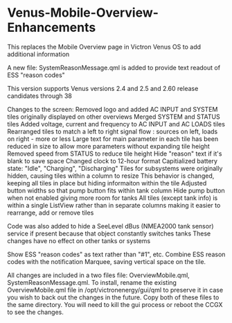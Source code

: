 # Venus-Mobile-Overview-Enhancements
This replaces the Mobile Overview page in Victron Venus OS to add additional information

A new file: SystemReasonMessage.qml is added to provide text readout of ESS "reason codes"

This version supports Venus versions 2.4 and 2.5 and 2.60 release candidates through 38

Changes to the screen:
  Removed logo and added AC INPUT and SYSTEM tiles originally displayed on other overviews
  Merged SYSTEM and STATUS tiles
  Added voltage, current and frequency to AC INPUT and AC LOADS tiles
  Rearranged tiles to match a left to right signal flow : sources on left, loads on right - more or less
  Large text for main parameter in each tile has been reduced in size to allow more parameters without
  expanding tile height
  Removed speed from STATUS to reduce tile height
  Hide "reason" text if it's blank to save space
  Changed clock to 12-hour format
  Capitialized battery state: "Idle", "Charging", "Discharging"
  Tiles for subsystems were originally hidden, causing tiles within a column to resize
  This behavior is changed, keeping all tiles in place but hiding informaiton within the tile
  Adjusted button widths so that pump button fits within tank column
  Hide pump button when not enabled giving more room for tanks
  All tiles (except tank info) is within a single ListView rather than in separate columns
  making it easier to rearrange, add or remove tiles

  Code was also added to hide a SeeLevel dBus (NMEA2000 tank sensor) service if present
  because that object constantly switches tanks
  These changes have no effect on other tanks or systems
  
  Show ESS "reason codes" as text rather than "#1", etc.
  Combine ESS reason codes with the notification Marquee, saving vertical space on the tile.

All changes are included in a two files file: OverviewMobile.qml, SystemReasonMessage.qml.
To install, rename the existing OverviewMobile.qml file in /opt/victronenergy/gui/qml to preserve it in case you wish to back out the changes in the future.
Copy both of these files to the same directory.
You will need to kill the gui process or reboot the CCGX to see the changes.


